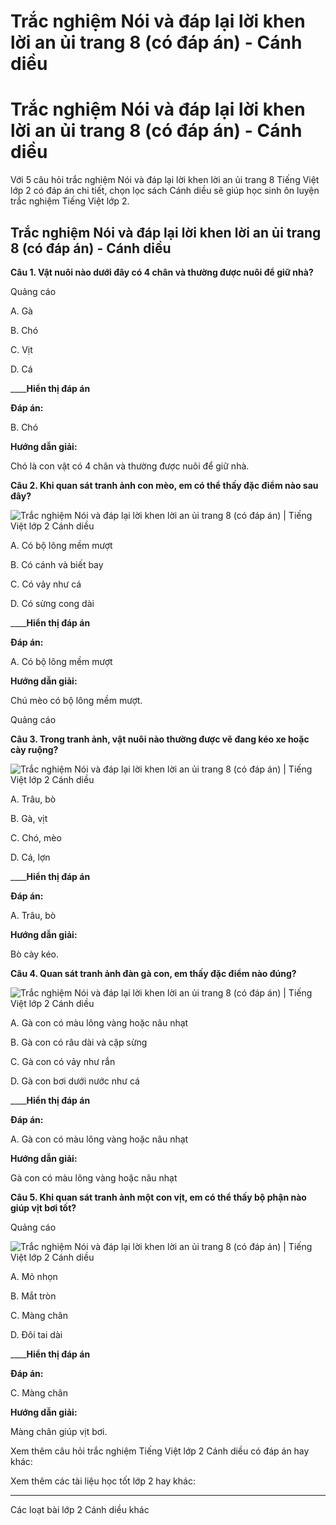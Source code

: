 # Trắc nghiệm Nói và đáp lại lời khen lời an ủi trang 8 (có đáp án) - Cánh diều

# Trắc nghiệm Nói và đáp lại lời khen lời an ủi trang 8 (có đáp án) - Cánh diều

Với 5 câu hỏi trắc nghiệm Nói và đáp lại lời khen lời an ủi trang 8 Tiếng Việt lớp 2 có đáp án chi tiết, chọn lọc sách Cánh diều sẽ giúp học sinh ôn luyện trắc nghiệm Tiếng Việt lớp 2.

## Trắc nghiệm Nói và đáp lại lời khen lời an ủi trang 8 (có đáp án) - Cánh diều

**Câu 1. Vật nuôi nào dưới đây có 4 chân và thường được nuôi để giữ nhà?**

Quảng cáo

A. Gà

B. Chó

C. Vịt

D. Cá

____**Hiển thị đáp án**

**Đáp án:**

B. Chó

**Hướng dẫn giải:**

Chó là con vật có 4 chân và thường được nuôi để giữ nhà. 

**Câu 2. Khi quan sát tranh ảnh con mèo, em có thể thấy đặc điểm nào sau đây?**

![Trắc nghiệm Nói và đáp lại lời khen lời an ủi trang 8 \(có đáp án\) | Tiếng Việt lớp 2 Cánh diều](https://vietjack.com/tieng-viet-2-cd/images/trac-nghiem-noi-va-nghe-noi-va-dap-lai-loi-khen-loi-an-ui-270898.PNG)

A. Có bộ lông mềm mượt

B. Có cánh và biết bay

C. Có vảy như cá

D. Có sừng cong dài

____**Hiển thị đáp án**

**Đáp án:**

A. Có bộ lông mềm mượt

**Hướng dẫn giải:**

Chú mèo có bộ lông mềm mượt. 

Quảng cáo

**Câu 3. Trong tranh ảnh, vật nuôi nào thường được vẽ đang kéo xe hoặc cày ruộng?**

![Trắc nghiệm Nói và đáp lại lời khen lời an ủi trang 8 \(có đáp án\) | Tiếng Việt lớp 2 Cánh diều](https://vietjack.com/tieng-viet-2-cd/images/trac-nghiem-noi-va-nghe-noi-va-dap-lai-loi-khen-loi-an-ui-270899.PNG)

A. Trâu, bò

B. Gà, vịt

C. Chó, mèo

D. Cá, lợn

____**Hiển thị đáp án**

**Đáp án:**

A. Trâu, bò

**Hướng dẫn giải:**

Bò cày kéo. 

**Câu 4. Quan sát tranh ảnh đàn gà con, em thấy đặc điểm nào đúng?**

![Trắc nghiệm Nói và đáp lại lời khen lời an ủi trang 8 \(có đáp án\) | Tiếng Việt lớp 2 Cánh diều](https://vietjack.com/tieng-viet-2-cd/images/trac-nghiem-noi-va-nghe-noi-va-dap-lai-loi-khen-loi-an-ui-270900.PNG)

A. Gà con có màu lông vàng hoặc nâu nhạt

B. Gà con có râu dài và cặp sừng

C. Gà con có vảy như rắn

D. Gà con bơi dưới nước như cá

____**Hiển thị đáp án**

**Đáp án:**

A. Gà con có màu lông vàng hoặc nâu nhạt

**Hướng dẫn giải:**

Gà con có màu lông vàng hoặc nâu nhạt

**Câu 5. Khi quan sát tranh ảnh một con vịt, em có thể thấy bộ phận nào giúp vịt bơi tốt?**

Quảng cáo

![Trắc nghiệm Nói và đáp lại lời khen lời an ủi trang 8 \(có đáp án\) | Tiếng Việt lớp 2 Cánh diều](https://vietjack.com/tieng-viet-2-cd/images/trac-nghiem-noi-va-nghe-noi-va-dap-lai-loi-khen-loi-an-ui-270901.PNG)

A. Mỏ nhọn

B. Mắt tròn

C. Màng chân

D. Đôi tai dài

____**Hiển thị đáp án**

**Đáp án:**

C. Màng chân

**Hướng dẫn giải:**

Màng chân giúp vịt bơi. 

Xem thêm câu hỏi trắc nghiệm Tiếng Việt lớp 2 Cánh diều có đáp án hay khác:

Xem thêm các tài liệu học tốt lớp 2 hay khác:

* * *

Các loạt bài lớp 2 Cánh diều khác
